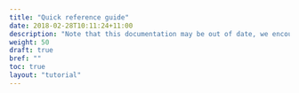 ```yaml
---
title: "Quick reference guide"
date: 2018-02-28T10:11:24+11:00
description: "Note that this documentation may be out of date, we encourage you to look at the runnable examples at Sysl by example"
weight: 50
draft: true
bref: ""
toc: true
layout: "tutorial"
---
```




